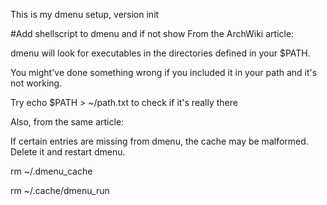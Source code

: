 This is my dmenu setup, version init

#Add shellscript to dmenu and if not show
From the ArchWiki article:

dmenu will look for executables in the directories defined in your $PATH.

You might've done something wrong if you included it in your path and it's not working.

Try echo $PATH > ~/path.txt to check if it's really there

Also, from the same article:

If certain entries are missing from dmenu, the cache may be malformed. Delete it and restart dmenu.

rm ~/.dmenu_cache

rm ~/.cache/dmenu_run
